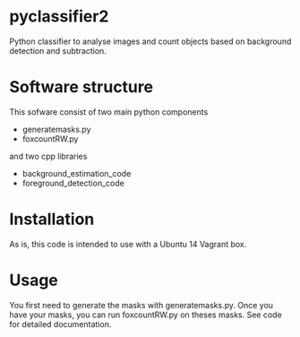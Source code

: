 pyclassifier2
==============
Python classifier to analyse images and count objects based on background detection and subtraction.

Software structure
===================
This sofware consist of two main python components

- generatemasks.py
- foxcountRW.py

and two cpp libraries

- background_estimation_code
- foreground_detection_code

Installation
=============
As is, this code is intended to use with a Ubuntu 14 Vagrant box.


Usage
=====

You first need to generate the masks with generatemasks.py. Once you have your
masks, you can run foxcountRW.py on theses masks. See code for detailed documentation.
